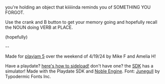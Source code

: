 you're holding an object that kiiiiinda reminds you of SOMETHING YOU FORGOT.

Use the crank and B button to get your memory going and hopefully recall the NOUN doing VERB at PLACE.

(hopefully)

--

Made for [playjam 5](https://itch.io/jam/playjam-5) over the weekend of 4/19/24 by Mike F and Amelia H!

Have a playdate? [here's how to sideload!](https://help.play.date/games/sideloading/) don't have one? the [SDK](https://play.date/dev/) has a simulator!
Made with the Playdate SDK and [Noble Engine](https://noblerobot.com/nobleengine). Font: [Junegull](https://typodermicfonts.com/junegull/) by Typodermic Fonts Inc.
